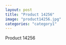 ```yaml
---
layout: post
title: "Product 14256"
image: "product14256.jpg"
categories: "category1"
---
```

Product 14256
